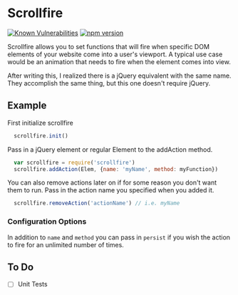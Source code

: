 # Scrollfire
[![Known Vulnerabilities](https://snyk.io/test/github/dgautsch/scrollfire/badge.svg?targetFile=package.json)](https://snyk.io/test/github/dgautsch/scrollfire?targetFile=package.json) [![npm version](https://badge.fury.io/js/scrollfire.svg)](https://badge.fury.io/js/scrollfire)

Scrollfire allows you to set functions that will fire when specific DOM elements of your website come into a user's viewport. A typical use case would be an animation that needs to fire when the element comes into view.

After writing this, I realized there is a jQuery equivalent with the same name. They accomplish the same thing, but this one doesn't require jQuery.

## Example

First initialize scrollfire

```javascript
  scrollfire.init()
```

Pass in a jQuery element or regular Element to the addAction method.

```javascript
  var scrollfire = require('scrollfire')
  scrollfire.addAction(Elem, {name: 'myName', method: myFunction})
```

You can also remove actions later on if for some reason you don't want them to run. Pass in the action name you specified when you added it.

```javascript
  scrollfire.removeAction('actionName') // i.e. myName
```

### Configuration Options

In addition to `name` and `method` you can pass in `persist` if you wish the action to fire for an unlimited number of times.

## To Do

- [ ] Unit Tests